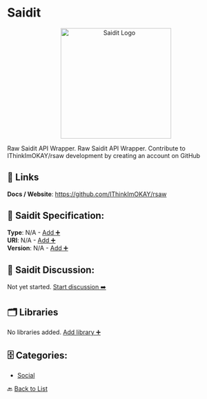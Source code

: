 # Saidit
<p align="center">
    <img width="256" src="https://raw.githubusercontent.com/apis-list/apis-list/main/apis/saidit/logo_256x256.png" alt="Saidit Logo"/>
</p>
Raw Saidit API Wrapper. Raw Saidit API Wrapper. Contribute to IThinkImOKAY/rsaw development by creating an account on GitHub

##  🔗 Links
**Docs / Website**: https://github.com/IThinkImOKAY/rsaw

## 🧬 Saidit Specification:
**Type**: N/A - [Add ➕](https://github.com/apis-list/apis-list/edit/main/apis/saidit/saidit.yaml)  
**URI**: N/A - [Add ➕](https://github.com/apis-list/apis-list/edit/main/apis/saidit/saidit.yaml)  
**Version**: N/A - [Add ➕](https://github.com/apis-list/apis-list/edit/main/apis/saidit/saidit.yaml)

## 💬 Saidit Discussion:
Not yet started. [Start discussion ➡️](https://github.com/apis-list/apis-list/discussions/new)

## 🗂️ Libraries

No libraries added. [Add library ➕](https://github.com/apis-list/apis-list/edit/main/apis/saidit/saidit.yaml)    


## 🗄️ Categories:
- [Social](https://github.com/apis-list/apis-list#social-)

🔙  [Back to List](https://github.com/apis-list/apis-list)

